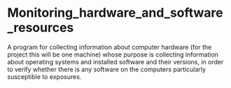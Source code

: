 # Monitoring_hardware_and_software_resources
A program for collecting information about computer hardware (for the project this will be one machine) whose purpose is collecting information about operating systems and installed software and their versions, in order to verify whether there is any software on the computers particularly susceptible to exposures.

